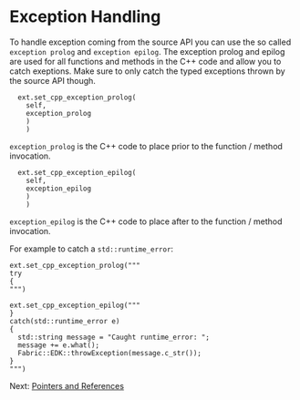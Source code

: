 # Exception Handling

To handle exception coming from the source API you can use the so called `exception prolog` and `exception epilog`. The exception prolog and epilog are used for all functions and methods in the C++ code and allow you to catch exeptions. Make sure to only catch the typed exceptions thrown by the source API though.

```
  ext.set_cpp_exception_prolog(
    self,
    exception_prolog
    )
    )
```

`exception_prolog` is the C++ code to place prior to the function / method invocation.

```
  ext.set_cpp_exception_epilog(
    self,
    exception_epilog
    )
    )
```

`exception_epilog` is the C++ code to place after to the function / method invocation.

For example to catch a `std::runtime_error`:

```
ext.set_cpp_exception_prolog("""
try
{
""")

ext.set_cpp_exception_epilog("""
}
catch(std::runtime_error e)
{
  std::string message = "Caught runtime_error: ";
  message += e.what();
  Fabric::EDK::throwException(message.c_str());
}
""")
```

Next: [Pointers and References](ptrs_refs.md)
